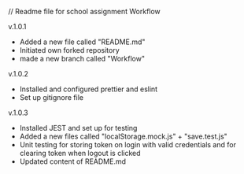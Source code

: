 // Readme file for school assignment Workflow 

v.1.0.1 
- Added a new file called "README.md"
- Initiated own forked repository
- made a new branch called "Workflow"

v.1.0.2
- Installed and configured prettier and eslint
- Set up gitignore file

v.1.0.3
- Installed JEST and set up for testing
- Added a new files called "localStorage.mock.js" + "save.test.js"
- Unit testing for storing token on login with valid credentials and for clearing token when logout is clicked
- Updated content of README.md